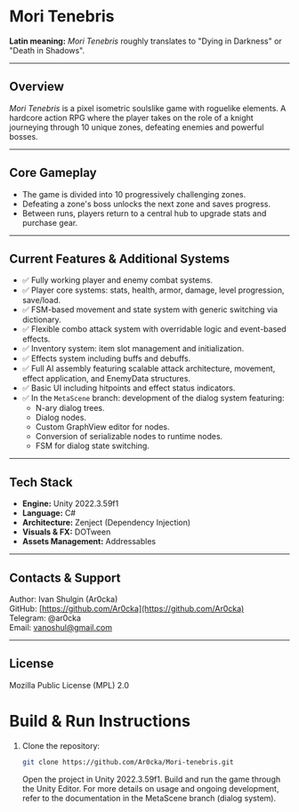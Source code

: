 # Mori Tenebris

**Latin meaning:** *Mori Tenebris* roughly translates to "Dying in Darkness" or "Death in Shadows".

---

## Overview

*Mori Tenebris* is a pixel isometric soulslike game with roguelike elements. A hardcore action RPG where the player takes on the role of a knight journeying through 10 unique zones, defeating enemies and powerful bosses.

---

## Core Gameplay

- The game is divided into 10 progressively challenging zones.
- Defeating a zone's boss unlocks the next zone and saves progress.
- Between runs, players return to a central hub to upgrade stats and purchase gear.

---

## Current Features & Additional Systems

- ✅ Fully working player and enemy combat systems.
- ✅ Player core systems: stats, health, armor, damage, level progression, save/load.
- ✅ FSM-based movement and state system with generic switching via dictionary.
- ✅ Flexible combo attack system with overridable logic and event-based effects.
- ✅ Inventory system: item slot management and initialization.
- ✅ Effects system including buffs and debuffs.
- ✅ Full AI assembly featuring scalable attack architecture, movement, effect application, and EnemyData structures.
- ✅ Basic UI including hitpoints and effect status indicators.
- ✅ In the `MetaScene` branch: development of the dialog system featuring:
  - N-ary dialog trees.
  - Dialog nodes.
  - Custom GraphView editor for nodes.
  - Conversion of serializable nodes to runtime nodes.
  - FSM for dialog state switching.

---

## Tech Stack

- **Engine:** Unity 2022.3.59f1
- **Language:** C#
- **Architecture:** Zenject (Dependency Injection)
- **Visuals & FX:** DOTween
- **Assets Management:** Addressables

---

## Contacts & Support

Author: Ivan Shulgin (Ar0cka)  
GitHub: [https://github.com/Ar0cka](https://github.com/Ar0cka)  
Telegram: @ar0cka  
Email: vanoshul@gmail.com

---

## License

Mozilla Public License (MPL) 2.0

# Build & Run Instructions

1. Clone the repository:
   ```bash
   git clone https://github.com/Ar0cka/Mori-tenebris.git
   ```
   Open the project in Unity 2022.3.59f1.
   Build and run the game through the Unity Editor.
   For more details on usage and ongoing development, refer to the documentation in the MetaScene branch (dialog system).
